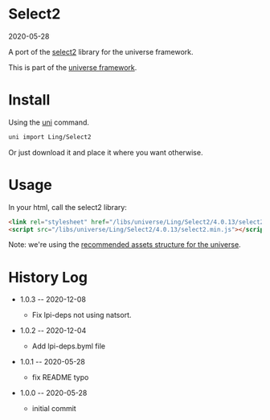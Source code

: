 Select2
===========
2020-05-28



A port of the [select2](https://select2.org/) library for the universe framework.


This is part of the [universe framework](https://github.com/karayabin/universe-snapshot).


Install
==========
Using the [uni](https://github.com/lingtalfi/universe-naive-importer) command.
```bash
uni import Ling/Select2
```

Or just download it and place it where you want otherwise.




Usage
=========

In your html, call the select2 library:


```html 
<link rel="stylesheet" href="/libs/universe/Ling/Select2/4.0.13/select2.min.css">
<script src="/libs/universe/Ling/Select2/4.0.13/select2.min.js"></script>

```

Note: we're using the [recommended assets structure for the universe](https://github.com/lingtalfi/NotationFan/blob/master/universe-assets.md).







History Log
=============

- 1.0.3 -- 2020-12-08

    - Fix lpi-deps not using natsort.

- 1.0.2 -- 2020-12-04

    - Add lpi-deps.byml file

- 1.0.1 -- 2020-05-28

    - fix README typo
    
- 1.0.0 -- 2020-05-28

    - initial commit